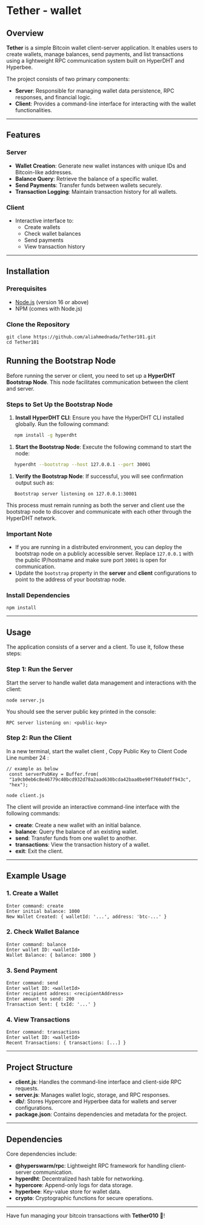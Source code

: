 # Tether - wallet

## Overview

**Tether** is a simple Bitcoin wallet client-server application. It enables users to create wallets, manage balances, send payments, and list transactions using a lightweight RPC communication system built on HyperDHT and Hyperbee.

The project consists of two primary components:
- **Server**: Responsible for managing wallet data persistence, RPC responses, and financial logic.
- **Client**: Provides a command-line interface for interacting with the wallet functionalities.

---

## Features

### Server
- **Wallet Creation**: Generate new wallet instances with unique IDs and Bitcoin-like addresses.
- **Balance Query**: Retrieve the balance of a specific wallet.
- **Send Payments**: Transfer funds between wallets securely.
- **Transaction Logging**: Maintain transaction history for all wallets.

### Client
- Interactive interface to:
    - Create wallets
    - Check wallet balances
    - Send payments
    - View transaction history

---

## Installation

### Prerequisites
- [Node.js](https://nodejs.org/) (version 16 or above)
- NPM (comes with Node.js)

### Clone the Repository
```shell script
git clone https://github.com/aliahmednada/Tether101.git
cd Tether101
```


## Running the Bootstrap Node
Before running the server or client, you need to set up a **HyperDHT Bootstrap Node**. This node facilitates communication between the client and server.
### Steps to Set Up the Bootstrap Node
1. **Install HyperDHT CLI**: Ensure you have the HyperDHT CLI installed globally. Run the following command:
``` bash
   npm install -g hyperdht
```
1. **Start the Bootstrap Node**: Execute the following command to start the node:
``` bash
   hyperdht --bootstrap --host 127.0.0.1 --port 30001
```
1. **Verify the Bootstrap Node**: If successful, you will see confirmation output such as:
``` 
   Bootstrap server listening on 127.0.0.1:30001
```
This process must remain running as both the server and client use the bootstrap node to discover and communicate with each other through the HyperDHT network.
### Important Note
- If you are running in a distributed environment, you can deploy the bootstrap node on a publicly accessible server. Replace `127.0.0.1` with the public IP/hostname and make sure port `30001` is open for communication.
- Update the `bootstrap` property in the **server** and **client** configurations to point to the address of your bootstrap node.


### Install Dependencies
```shell script
npm install
```

---

## Usage

The application consists of a server and a client. To use it, follow these steps:

### Step 1: Run the Server
Start the server to handle wallet data management and interactions with the client:
```shell script
node server.js
```
You should see the server public key printed in the console:
```
RPC server listening on: <public-key>
```

### Step 2: Run the Client
In a new terminal, start the wallet client , Copy Public Key to Client Code Line number 24 :

```
// example as below
 const serverPubKey = Buffer.from(
 "1a9cb0eb6c8e46779c40bcd932d78a2aad630bcda42baa0be90f760a0dff943c",
 "hex");
```
```shell script
node client.js
```

The client will provide an interactive command-line interface with the following commands:
- **create**: Create a new wallet with an initial balance.
- **balance**: Query the balance of an existing wallet.
- **send**: Transfer funds from one wallet to another.
- **transactions**: View the transaction history of a wallet.
- **exit**: Exit the client.

---

## Example Usage

### 1. Create a Wallet
```shell script
Enter command: create
Enter initial balance: 1000
New Wallet Created: { walletId: '...', address: 'btc-...' }
```

### 2. Check Wallet Balance
```shell script
Enter command: balance
Enter wallet ID: <walletId>
Wallet Balance: { balance: 1000 }
```

### 3. Send Payment
```shell script
Enter command: send
Enter wallet ID: <walletId>
Enter recipient address: <recipientAddress>
Enter amount to send: 200
Transaction Sent: { txId: '...' }
```

### 4. View Transactions
```shell script
Enter command: transactions
Enter wallet ID: <walletId>
Recent Transactions: { transactions: [...] }
```

---

## Project Structure

- **client.js**: Handles the command-line interface and client-side RPC requests.
- **server.js**: Manages wallet logic, storage, and RPC responses.
- **db/**: Stores Hypercore and Hyperbee data for wallets and server configurations.
- **package.json**: Contains dependencies and metadata for the project.

---

## Dependencies

Core dependencies include:
- **@hyperswarm/rpc**: Lightweight RPC framework for handling client-server communication.
- **hyperdht**: Decentralized hash table for networking.
- **hypercore**: Append-only logs for data storage.
- **hyperbee**: Key-value store for wallet data.
- **crypto**: Cryptographic functions for secure operations.

---

Have fun managing your bitcoin transactions with **Tether010** 🚀!
